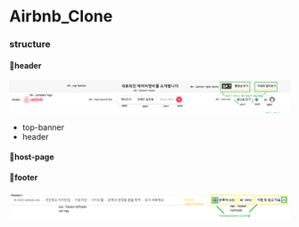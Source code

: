 # Airbnb_Clone

### structure
#### 📌header
![에어비엔비 헤더](https://github.com/raim-2/images/blob/main/images/airbnb-header-structure.png)

+ top-banner
+ header

#### 📌host-page
#### 📌footer
![에어비엔비 헤더](https://github.com/raim-2/images/blob/main/images/airbnb-footer-structure.png)
